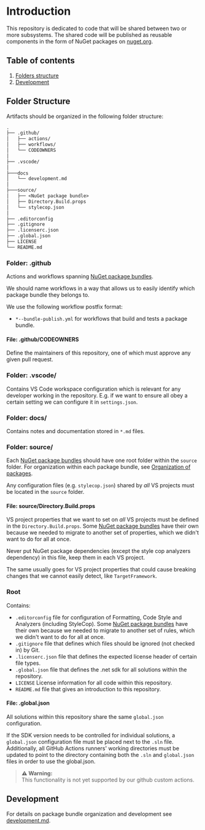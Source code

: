 # Introduction

This repository is dedicated to code that will be shared between two or more subsystems. The shared code will be published as reusable components in the form of NuGet packages on [nuget.org](https://www.nuget.org/).

## Table of contents

1. [Folders structure](#folder-structure)
1. [Development](#development)

## Folder Structure

Artifacts should be organized in the following folder structure:

``` txt
.
├── .github/
│   ├── actions/
│   ├── workflows/
│   └── CODEOWNERS
│
├── .vscode/
│
├───docs
│   └── development.md
│
├───source/
│   ├── <NuGet package bundle>
│   ├── Directory.Build.props
│   └── stylecop.json
│
├── .editorconfig
├── .gitignore
├── .licenserc.json
├── .global.json
├── LICENSE
└── README.md
```

### Folder: .github

Actions and workflows spanning [NuGet package bundles](./docs/development.md#nuget-package-bundle).

We should name workflows in a way that allows us to easily identify which package bundle they belongs to.

We use the following workflow postfix format:

- `*--bundle-publish.yml` for workflows that build and tests a package bundle.

#### File: .github/CODEOWNERS

Define the maintainers of this repository, one of which must approve any given pull request.

### Folder: .vscode/

Contains VS Code workspace configuration which is relevant for any developer working in the repository. E.g. if we want to ensure all obey a certain setting we can configure it in `settings.json`.

### Folder: docs/

Contains notes and documentation stored in `*.md` files.

### Folder: source/

Each [NuGet package bundles](./docs/development.md#nuget-package-bundle) should have one root folder within the `source` folder. For organization within each package bundle, see [Organization of packages](./docs/development.md).

Any configuration files (e.g. `stylecop.json`) shared by _all_ VS projects must be located in the `source` folder.

#### File: source/Directory.Build.props

VS project properties that we want to set on _all_ VS projects must be defined in the `Directory.Build.props`. Some [NuGet package bundles](./docs/development.md#nuget-package-bundle) have their own because we needed to migrate to another set of properties, which we didn't want to do for all at once.

Never put NuGet package dependencies (except the style cop analyzers dependency) in this file, keep them in each VS project.

The same usually goes for VS project properties that could cause breaking changes that we cannot easily detect, like `TargetFramework`.

### Root

Contains:

- `.editorconfig` file for configuration of Formatting, Code Style and Analyzers (including StyleCop). Some [NuGet package bundles](./docs/development.md#nuget-package-bundle) have their own because we needed to migrate to another set of rules, which we didn't want to do for all at once.
- `.gitignore` file that defines which files should be ignored (not checked in) by Git.
- `.licenserc.json` file that defines the expected license header of certain file types.
- `.global.json` file that defines the .net sdk for all solutions within the repository.
- `LICENSE` License information for all code within this repository.
- `README.md` file that gives an introduction to this repository.

#### File: .global.json

All solutions within this repository share the same `global.json` configuration.

If the SDK version needs to be controlled for individual solutions, a `global.json` configuration file must be placed next to the `.sln` file. Additionally, all GitHub Actions runners' working directories must be updated to point to the directory containing both the `.sln` and `global.json` files in order to use the global.json.

> **⚠️ Warning:**  
> This functionality is not yet supported by our github custom actions.

## Development

For details on package bundle organization and development see [development.md](./docs/development.md).
